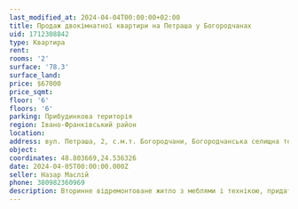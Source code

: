 ```yaml
---
last_modified_at: 2024-04-04T00:00:00+02:00
title: Продаж двокімнатної квартири на Петраша у Богородчанах
uid: 1712308842
type: Квартира
rent:
rooms: '2'
surface: '78.3'
surface_land:
price: $67000
price_sqmt:
floor: '6'
floors: '6'
parking: Прибудинкова територія
region: Івано-Франківський район
location:
address: вул. Петраша, 2, с.м.т. Богородчани, Богородчанська селищна територіальна громада
object:
coordinates: 48.803669,24.536326
date: 2024-04-05T00:00:00.000Z
seller: Назар Маслій
phone: 380982360969
description: Вторинне відремонтоване житло з меблями і технікою, придатне і готове для проживання
---
```

